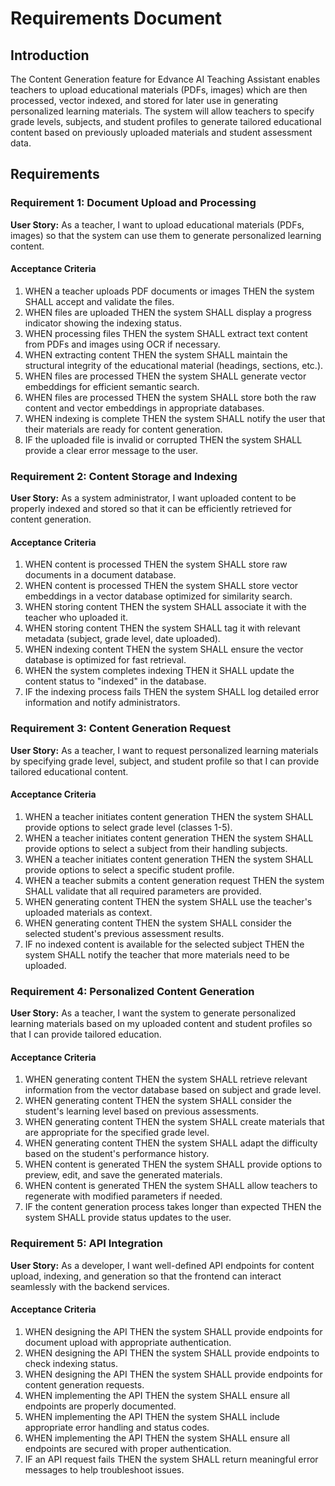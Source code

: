 # Requirements Document

## Introduction

The Content Generation feature for Edvance AI Teaching Assistant enables teachers to upload educational materials (PDFs, images) which are then processed, vector indexed, and stored for later use in generating personalized learning materials. The system will allow teachers to specify grade levels, subjects, and student profiles to generate tailored educational content based on previously uploaded materials and student assessment data.

## Requirements

### Requirement 1: Document Upload and Processing

**User Story:** As a teacher, I want to upload educational materials (PDFs, images) so that the system can use them to generate personalized learning content.

#### Acceptance Criteria

1. WHEN a teacher uploads PDF documents or images THEN the system SHALL accept and validate the files.
2. WHEN files are uploaded THEN the system SHALL display a progress indicator showing the indexing status.
3. WHEN processing files THEN the system SHALL extract text content from PDFs and images using OCR if necessary.
4. WHEN extracting content THEN the system SHALL maintain the structural integrity of the educational material (headings, sections, etc.).
5. WHEN files are processed THEN the system SHALL generate vector embeddings for efficient semantic search.
6. WHEN files are processed THEN the system SHALL store both the raw content and vector embeddings in appropriate databases.
7. WHEN indexing is complete THEN the system SHALL notify the user that their materials are ready for content generation.
8. IF the uploaded file is invalid or corrupted THEN the system SHALL provide a clear error message to the user.

### Requirement 2: Content Storage and Indexing

**User Story:** As a system administrator, I want uploaded content to be properly indexed and stored so that it can be efficiently retrieved for content generation.

#### Acceptance Criteria

1. WHEN content is processed THEN the system SHALL store raw documents in a document database.
2. WHEN content is processed THEN the system SHALL store vector embeddings in a vector database optimized for similarity search.
3. WHEN storing content THEN the system SHALL associate it with the teacher who uploaded it.
4. WHEN storing content THEN the system SHALL tag it with relevant metadata (subject, grade level, date uploaded).
5. WHEN indexing content THEN the system SHALL ensure the vector database is optimized for fast retrieval.
6. WHEN the system completes indexing THEN it SHALL update the content status to "indexed" in the database.
7. IF the indexing process fails THEN the system SHALL log detailed error information and notify administrators.

### Requirement 3: Content Generation Request

**User Story:** As a teacher, I want to request personalized learning materials by specifying grade level, subject, and student profile so that I can provide tailored educational content.

#### Acceptance Criteria

1. WHEN a teacher initiates content generation THEN the system SHALL provide options to select grade level (classes 1-5).
2. WHEN a teacher initiates content generation THEN the system SHALL provide options to select a subject from their handling subjects.
3. WHEN a teacher initiates content generation THEN the system SHALL provide options to select a specific student profile.
4. WHEN a teacher submits a content generation request THEN the system SHALL validate that all required parameters are provided.
5. WHEN generating content THEN the system SHALL use the teacher's uploaded materials as context.
6. WHEN generating content THEN the system SHALL consider the selected student's previous assessment results.
7. IF no indexed content is available for the selected subject THEN the system SHALL notify the teacher that more materials need to be uploaded.

### Requirement 4: Personalized Content Generation

**User Story:** As a teacher, I want the system to generate personalized learning materials based on my uploaded content and student profiles so that I can provide tailored education.

#### Acceptance Criteria

1. WHEN generating content THEN the system SHALL retrieve relevant information from the vector database based on subject and grade level.
2. WHEN generating content THEN the system SHALL consider the student's learning level based on previous assessments.
3. WHEN generating content THEN the system SHALL create materials that are appropriate for the specified grade level.
4. WHEN generating content THEN the system SHALL adapt the difficulty based on the student's performance history.
5. WHEN content is generated THEN the system SHALL provide options to preview, edit, and save the generated materials.
6. WHEN content is generated THEN the system SHALL allow teachers to regenerate with modified parameters if needed.
7. IF the content generation process takes longer than expected THEN the system SHALL provide status updates to the user.

### Requirement 5: API Integration

**User Story:** As a developer, I want well-defined API endpoints for content upload, indexing, and generation so that the frontend can interact seamlessly with the backend services.

#### Acceptance Criteria

1. WHEN designing the API THEN the system SHALL provide endpoints for document upload with appropriate authentication.
2. WHEN designing the API THEN the system SHALL provide endpoints to check indexing status.
3. WHEN designing the API THEN the system SHALL provide endpoints for content generation requests.
4. WHEN implementing the API THEN the system SHALL ensure all endpoints are properly documented.
5. WHEN implementing the API THEN the system SHALL include appropriate error handling and status codes.
6. WHEN implementing the API THEN the system SHALL ensure all endpoints are secured with proper authentication.
7. IF an API request fails THEN the system SHALL return meaningful error messages to help troubleshoot issues.